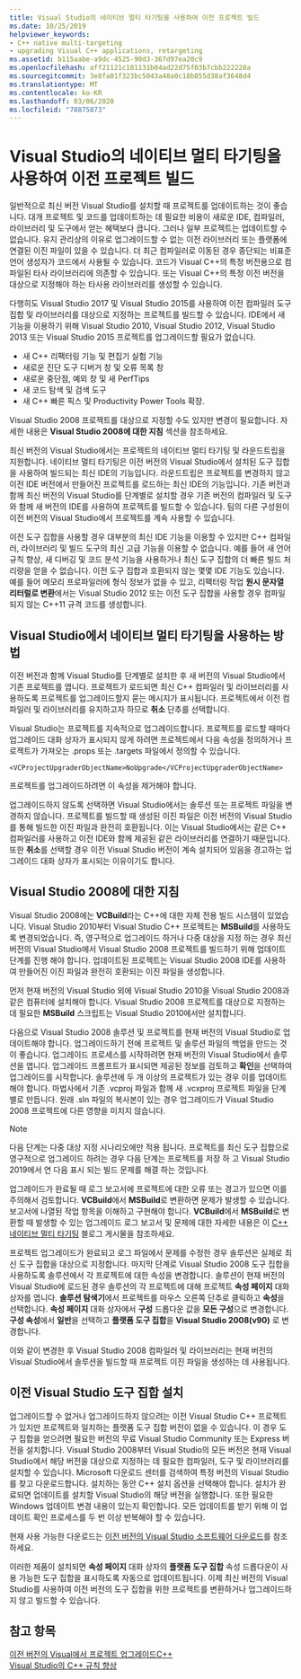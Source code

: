 ```yaml
---
title: Visual Studio의 네이티브 멀티 타기팅을 사용하여 이전 프로젝트 빌드
ms.date: 10/25/2019
helpviewer_keywords:
- C++ native multi-targeting
- upgrading Visual C++ applications, retargeting
ms.assetid: b115aabe-a9dc-4525-90d3-367d97ea20c9
ms.openlocfilehash: aff21121c181131b04ad22d75f03b7cbb222228a
ms.sourcegitcommit: 3e8fa01f323bc5043a48a0c18b855d38af3648d4
ms.translationtype: MT
ms.contentlocale: ko-KR
ms.lasthandoff: 03/06/2020
ms.locfileid: "78875873"
---
```

# <a name="use-native-multi-targeting-in-visual-studio-to-build-old-projects"></a>Visual Studio의 네이티브 멀티 타기팅을 사용하여 이전 프로젝트 빌드

일반적으로 최신 버전 Visual Studio를 설치할 때 프로젝트를 업데이트하는 것이 좋습니다. 대개 프로젝트 및 코드를 업데이트하는 데 필요한 비용이 새로운 IDE, 컴파일러, 라이브러리 및 도구에서 얻는 혜택보다 큽니다. 그러나 일부 프로젝트는 업데이트할 수 없습니다. 유지 관리상의 이유로 업그레이드할 수 없는 이전 라이브러리 또는 플랫폼에 연결된 이진 파일이 있을 수 있습니다. 더 최근 컴파일러로 이동된 경우 중단되는 비표준 언어 생성자가 코드에서 사용될 수 있습니다. 코드가 Visual C++의 특정 버전용으로 컴파일된 타사 라이브러리에 의존할 수 있습니다. 또는 Visual C++의 특정 이전 버전을 대상으로 지정해야 하는 타사용 라이브러리를 생성할 수 있습니다.

다행히도 Visual Studio 2017 및 Visual Studio 2015를 사용하여 이전 컴파일러 도구 집합 및 라이브러리를 대상으로 지정하는 프로젝트를 빌드할 수 있습니다. IDE에서 새 기능을 이용하기 위해 Visual Studio 2010, Visual Studio 2012, Visual Studio 2013 또는 Visual Studio 2015 프로젝트를 업그레이드할 필요가 없습니다.

  - 새 C++ 리팩터링 기능 및 편집기 실험 기능
  - 새로운 진단 도구 디버거 창 및 오류 목록 창
  - 새로운 중단점, 예외 창 및 새 PerfTips
  - 새 코드 탐색 및 검색 도구
  - 새 C++ 빠른 픽스 및 Productivity Power Tools 확장.

Visual Studio 2008 프로젝트를 대상으로 지정할 수도 있지만 변경이 필요합니다. 자세한 내용은 **Visual Studio 2008에 대한 지침** 섹션을 참조하세요.

최신 버전의 Visual Studio에서는 프로젝트의 네이티브 멀티 타기팅 및 라운드트립을 지원합니다. 네이티브 멀티 타기팅은 이전 버전의 Visual Studio에서 설치된 도구 집합을 사용하여 빌드되는 최신 IDE의 기능입니다. 라운드트립은 프로젝트를 변경하지 않고 이전 IDE 버전에서 만들어진 프로젝트를 로드하는 최신 IDE의 기능입니다. 기존 버전과 함께 최신 버전의 Visual Studio를 단계별로 설치할 경우 기존 버전의 컴파일러 및 도구와 함께 새 버전의 IDE를 사용하여 프로젝트를 빌드할 수 있습니다. 팀의 다른 구성원이 이전 버전의 Visual Studio에서 프로젝트를 계속 사용할 수 있습니다.

이전 도구 집합을 사용할 경우 대부분의 최신 IDE 기능을 이용할 수 있지만 C++ 컴파일러, 라이브러리 및 빌드 도구의 최신 고급 기능을 이용할 수 없습니다. 예를 들어 새 언어 규칙 향상, 새 디버깅 및 코드 분석 기능을 사용하거나 최신 도구 집합의 더 빠른 빌드 처리량을 얻을 수 없습니다. 이전 도구 집합과 호환되지 않는 몇몇 IDE 기능도 있습니다. 예를 들어 메모리 프로파일러에 형식 정보가 없을 수 있고, 리팩터링 작업 **원시 문자열 리터럴로 변환**에서는 Visual Studio 2012 또는 이전 도구 집합을 사용할 경우 컴파일되지 않는 C++11 규격 코드를 생성합니다.

## <a name="how-to-use-native-multi-targeting-in-visual-studio"></a>Visual Studio에서 네이티브 멀티 타기팅을 사용하는 방법

이전 버전과 함께 Visual Studio를 단계별로 설치한 후 새 버전의 Visual Studio에서 기존 프로젝트를 엽니다. 프로젝트가 로드되면 최신 C++ 컴파일러 및 라이브러리를 사용하도록 프로젝트를 업그레이드할지 묻는 메시지가 표시됩니다. 프로젝트에서 이전 컴파일러 및 라이브러리를 유지하고자 하므로 **취소** 단추를 선택합니다.

Visual Studio는 프로젝트를 지속적으로 업그레이드합니다. 프로젝트를 로드할 때마다 업그레이드 대화 상자가 표시되지 않게 하려면 프로젝트에서 다음 속성을 정의하거나 프로젝트가 가져오는 .props 또는 .targets 파일에서 정의할 수 있습니다.

`<VCProjectUpgraderObjectName>NoUpgrade</VCProjectUpgraderObjectName>`

프로젝트를 업그레이드하려면 이 속성을 제거해야 합니다.

업그레이드하지 않도록 선택하면 Visual Studio에서는 솔루션 또는 프로젝트 파일을 변경하지 않습니다. 프로젝트를 빌드할 때 생성된 이진 파일은 이전 버전의 Visual Studio를 통해 빌드한 이진 파일과 완전히 호환됩니다. 이는 Visual Studio에서는 같은 C++ 컴파일러를 사용하고 이전 IDE와 함께 제공된 같은 라이브러리를 연결하기 때문입니다. 또한 **취소**를 선택할 경우 이전 Visual Studio 버전이 계속 설치되어 있음을 경고하는 업그레이드 대화 상자가 표시되는 이유이기도 합니다.

## <a name="instructions-for-visual-studio-2008"></a>Visual Studio 2008에 대한 지침

Visual Studio 2008에는 **VCBuild**라는 C++에 대한 자체 전용 빌드 시스템이 있었습니다. Visual Studio 2010부터 Visual Studio C++ 프로젝트는 **MSBuild**를 사용하도록 변경되었습니다. 즉, 영구적으로 업그레이드 하거나 다중 대상을 지정 하는 경우 최신 버전의 Visual Studio에서 Visual Studio 2008 프로젝트를 빌드하기 위해 업데이트 단계를 진행 해야 합니다. 업데이트된 프로젝트는 Visual Studio 2008 IDE를 사용하여 만들어진 이진 파일과 완전히 호환되는 이진 파일을 생성합니다.

먼저 현재 버전의 Visual Studio 외에 Visual Studio 2010을 Visual Studio 2008과 같은 컴퓨터에 설치해야 합니다. Visual Studio 2008 프로젝트를 대상으로 지정하는 데 필요한 **MSBuild** 스크립트는 Visual Studio 2010에서만 설치합니다.

다음으로 Visual Studio 2008 솔루션 및 프로젝트를 현재 버전의 Visual Studio로 업데이트해야 합니다. 업그레이드하기 전에 프로젝트 및 솔루션 파일의 백업을 만드는 것이 좋습니다. 업그레이드 프로세스를 시작하려면 현재 버전의 Visual Studio에서 솔루션을 엽니다. 업그레이드 프롬프트가 표시되면 제공된 정보를 검토하고 **확인**을 선택하여 업그레이드를 시작합니다. 솔루션에 두 개 이상의 프로젝트가 있는 경우 이를 업데이트해야 합니다. 마법사에서 기존 .vcproj 파일과 함께 새 .vcxproj 프로젝트 파일을 단계별로 만듭니다. 원래 .sln 파일의 복사본이 있는 경우 업그레이드가 Visual Studio 2008 프로젝트에 다른 영향을 미치지 않습니다.

> [!NOTE]
> 다음 단계는 다중 대상 지정 시나리오에만 적용 됩니다. 프로젝트를 최신 도구 집합으로 영구적으로 업그레이드 하려는 경우 다음 단계는 프로젝트를 저장 하 고 Visual Studio 2019에서 연 다음 표시 되는 빌드 문제를 해결 하는 것입니다.

업그레이드가 완료될 때 로그 보고서에 프로젝트에 대한 오류 또는 경고가 있으면 이를 주의해서 검토합니다. **VCBuild**에서 **MSBuild**로 변환하면 문제가 발생할 수 있습니다. 보고서에 나열된 작업 항목을 이해하고 구현해야 합니다. **VCBuild**에서 **MSBuild**로 변환할 때 발생할 수 있는 업그레이드 로그 보고서 및 문제에 대한 자세한 내용은 이 [C++ 네이티브 멀티 타기팅](https://blogs.msdn.microsoft.com/vcblog/2009/12/08/c-native-multi-targeting/) 블로그 게시물을 참조하세요.

프로젝트 업그레이드가 완료되고 로그 파일에서 문제를 수정한 경우 솔루션은 실제로 최신 도구 집합을 대상으로 지정합니다. 마지막 단계로 Visual Studio 2008 도구 집합을 사용하도록 솔루션에서 각 프로젝트에 대한 속성을 변경합니다. 솔루션이 현재 버전의 Visual Studio에 로드된 경우 솔루션의 각 프로젝트에 대해 프로젝트 **속성 페이지** 대화 상자를 엽니다. **솔루션 탐색기**에서 프로젝트를 마우스 오른쪽 단추로 클릭하고 **속성**을 선택합니다. **속성 페이지** 대화 상자에서 **구성** 드롭다운 값을 **모든 구성**으로 변경합니다. **구성 속성**에서 **일반**을 선택하고 **플랫폼 도구 집합**을 **Visual Studio 2008(v90)** 로 변경합니다.

이와 같이 변경한 후 Visual Studio 2008 컴파일러 및 라이브러리는 현재 버전의 Visual Studio에서 솔루션을 빌드할 때 프로젝트 이진 파일을 생성하는 데 사용됩니다.

## <a name="install-an-older-visual-studio-toolset"></a>이전 Visual Studio 도구 집합 설치

업그레이드할 수 없거나 업그레이드하지 않으려는 이전 Visual Studio C++ 프로젝트가 있지만 프로젝트와 일치하는 플랫폼 도구 집합 버전이 없을 수 있습니다. 이 경우 도구 집합을 얻으려면 필요한 버전의 무료 Visual Studio Community 또는 Express 버전을 설치합니다. Visual Studio 2008부터 Visual Studio의 모든 버전은 현재 Visual Studio에서 해당 버전을 대상으로 지정하는 데 필요한 컴파일러, 도구 및 라이브러리를 설치할 수 있습니다. Microsoft 다운로드 센터를 검색하여 특정 버전의 Visual Studio를 찾고 다운로드합니다. 설치하는 동안 C++ 설치 옵션을 선택해야 합니다. 설치가 완료되면 업데이트를 설치할 Visual Studio의 해당 버전을 실행합니다. 또한 필요한 Windows 업데이트 변경 내용이 있는지 확인합니다. 모든 업데이트를 받기 위해 이 업데이트 확인 프로세스를 두 번 이상 반복해야 할 수 있습니다.

현재 사용 가능한 다운로드는 [이전 버전의 Visual Studio 소프트웨어 다운로드](https://visualstudio.microsoft.com/vs/older-downloads/)를 참조하세요.

이러한 제품이 설치되면 **속성 페이지** 대화 상자의 **플랫폼 도구 집합** 속성 드롭다운이 사용 가능한 도구 집합을 표시하도록 자동으로 업데이트됩니다. 이제 최신 버전의 Visual Studio를 사용하여 이전 버전의 도구 집합을 위한 프로젝트를 변환하거나 업그레이드하지 않고 빌드할 수 있습니다.

## <a name="see-also"></a>참고 항목

[이전 버전의 Visual에서 프로젝트 업그레이드C++](upgrading-projects-from-earlier-versions-of-visual-cpp.md)<br/>
[Visual Studio의 C++ 규칙 향상](../overview/cpp-conformance-improvements.md)
